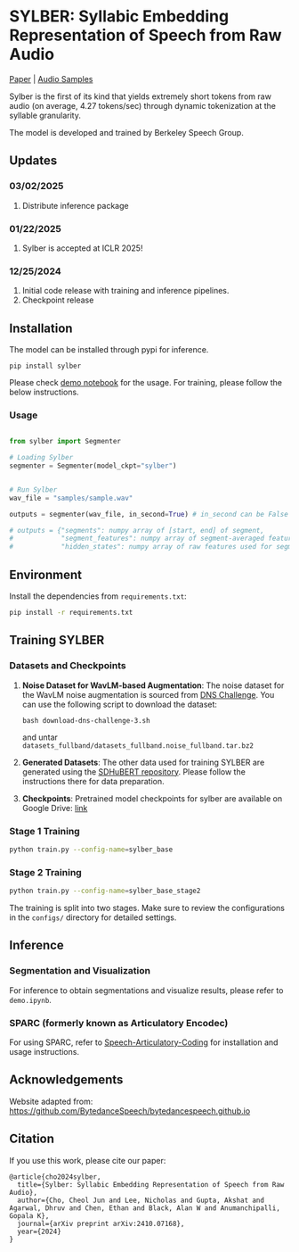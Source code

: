 # SYLBER: Syllabic Embedding Representation of Speech from Raw Audio

[Paper](https://arxiv.org/abs/2410.07168) | [Audio Samples](https://berkeley-speech-group.github.io/sylber)

Sylber is the first of its kind that yields extremely short tokens from raw audio (on average, 4.27 tokens/sec) through dynamic tokenization at the syllable granularity.

The model is developed and trained by Berkeley Speech Group.


## Updates

### 03/02/2025
1. Distribute inference package

### 01/22/2025
1. Sylber is accepted at ICLR 2025!

### 12/25/2024
1. Initial code release with training and inference pipelines.
2. Checkpoint release

## Installation

The model can be installed through pypi for inference. 

```
pip install sylber
```
Please check [demo notebook](demo.ipynb) for the usage.
For training, please follow the below instructions.

### Usage

```python

from sylber import Segmenter

# Loading Sylber
segmenter = Segmenter(model_ckpt="sylber")


# Run Sylber
wav_file = "samples/sample.wav"

outputs = segmenter(wav_file, in_second=True) # in_second can be False to output segments in frame numbers.

# outputs = {"segments": numpy array of [start, end] of segment,
#            "segment_features": numpy array of segment-averaged features,
#            "hidden_states": numpy array of raw features used for segmentation.
```


## Environment

Install the dependencies from `requirements.txt`:
```bash
pip install -r requirements.txt
```

## Training SYLBER

### Datasets and Checkpoints

1. **Noise Dataset for WavLM-based Augmentation**: The noise dataset for the WavLM noise augmentation is sourced from [DNS Challenge](https://github.com/microsoft/DNS-Challenge). You can use the following script to download the dataset:
   ```
   bash download-dns-challenge-3.sh
   ```
    and untar `datasets_fullband/datasets_fullband.noise_fullband.tar.bz2`

2. **Generated Datasets**: The other data used for training SYLBER are generated using the [SDHuBERT repository](https://github.com/cheoljun95/sdhubert). Please follow the instructions there for data preparation.

3. **Checkpoints**: Pretrained model checkpoints for sylber are available on Google Drive: [link](https://drive.google.com/drive/folders/1Savigp6jnLKIAZ-6nwKkIwJ8Us1CkG5e?usp=sharing)

### Stage 1 Training
```bash
python train.py --config-name=sylber_base
```

### Stage 2 Training
```bash
python train.py --config-name=sylber_base_stage2
```

The training is split into two stages. Make sure to review the configurations in the `configs/` directory for detailed settings.

## Inference

### Segmentation and Visualization

For inference to obtain segmentations and visualize results, please refer to `demo.ipynb`.

### SPARC (formerly known as Articulatory Encodec)

For using SPARC, refer to [Speech-Articulatory-Coding](https://github.com/Berkeley-Speech-Group/Speech-Articulatory-Coding) for installation and usage instructions.



## Acknowledgements

Website adapted from: https://github.com/BytedanceSpeech/bytedancespeech.github.io

## Citation

If you use this work, please cite our paper:
```
@article{cho2024sylber,
  title={Sylber: Syllabic Embedding Representation of Speech from Raw Audio},
  author={Cho, Cheol Jun and Lee, Nicholas and Gupta, Akshat and Agarwal, Dhruv and Chen, Ethan and Black, Alan W and Anumanchipalli, Gopala K},
  journal={arXiv preprint arXiv:2410.07168},
  year={2024}
}
```
